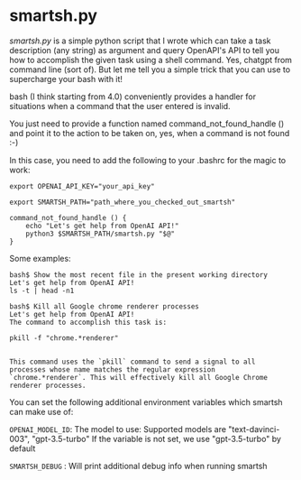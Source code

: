 <h1>smartsh.py</h1>

*smartsh.py* is a simple python script that I wrote which can take a task description (any string) as argument and query OpenAPI's API to tell you how to accomplish the given task using a shell command. Yes, chatgpt from command line (sort of).  But let me tell you a simple trick that you can use to supercharge your bash with it!

bash (I think starting from 4.0) conveniently provides a  handler for situations when a command that the user entered is invalid.

You just need to provide a function named command_not_found_handle ()  and point it to the action to be taken on, yes, when a command is not found :-)

In this case, you need to add the following to your .bashrc for the magic to work:

```
export OPENAI_API_KEY="your_api_key"

export SMARTSH_PATH="path_where_you_checked_out_smartsh"

command_not_found_handle () {
    echo "Let's get help from OpenAI API!"
    python3 $SMARTSH_PATH/smartsh.py "$@"
}

```


Some examples:

```
bash$ Show the most recent file in the present working directory
Let's get help from OpenAI API!
ls -t | head -n1
```

```
bash$ Kill all Google chrome renderer processes
Let's get help from OpenAI API!
The command to accomplish this task is:

pkill -f "chrome.*renderer"


This command uses the `pkill` command to send a signal to all processes whose name matches the regular expression `chrome.*renderer`. This will effectively kill all Google Chrome renderer processes.
```

You can set the following additional environment variables which smartsh can make use of:

`OPENAI_MODEL_ID`: The model to use: Supported models are "text-davinci-003", "gpt-3.5-turbo"
    If the variable is not set, we use "gpt-3.5-turbo" by default

`SMARTSH_DEBUG` : Will print additional debug info when running smartsh
